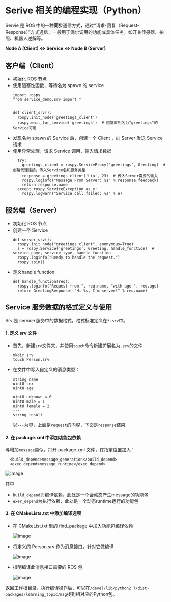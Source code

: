 # Serive 相关的编程实现（Python）
Servie 是 ROS 中的一种**同步**通信方式，通过“请求-回复（Request-Response）”方式通信，一般用于偶尔调用的功能或具体任务，如开关传感器、拍照、机器人逆解等。

   **Node A (Client)
   $\Leftrightarrow$
   Service
   $\Leftrightarrow$
   Node B (Server)**

## 客户端（Client）
+ 初始化 ROS 节点
+ 使用阻塞性函数，等待名为 spawn 的 service
    ```
    import rospy
    from service_demo.srv import *
    
    
    def client_srv():
      rospy.init_node('greetings_client')
      rospy.wait_for_service('greetings')  # 阻塞直到名为"greetings"的Service可用
    ```
+ 发现名为 spawn 的 Service 后，创建一个 Client ，向 Server 发送 Service 请求
+ 使用异常处理，请求 Service 调用，输入请求数据
    ```
      try:
        greetings_client = rospy.ServiceProxy('greetings', Greeting)  # 创建代理连接，传入Service名和服务类型
        response = greetings_client('Liu', 23)  # 传入Server需要的输入
        rospy.loginfo("Message From Server: %s" % response.feedback)
        return response.name
      except rospy.ServiceException as e:
        rospy.logwarn("Service call failed: %s" % e)
    ```

## 服务端（Server）
+ 初始化 ROS 节点
+ 创建一个 Service
    ```
    def server_srv():
      rospy.init_node("greetings_client", anonymous=True)
      s = rospy.Service('greetings', Greeting, handle_function)  # service_name, service_type, handle function
      rospy.loginfo("Ready to handle the request.")
      rospy.spin()
    ```
+ 定义handle function
    ```
    def handle_function(req):
      rospy.loginfo("Request from ", req.name, "with age ", req.age)
      return GreetingResponse( "Hi %s, I'm server!" % req.name)
    ```
## Service 服务数据的格式定义与使用
Srv 是 service 服务中的数据格式，格式标准定义在`*.srv`中。
#### 1. 定义 srv 文件
+ 首先，新建`srv`文件夹，并使用`touch`命令新建扩展名为`.srv`的文件
   ```
   mkdir srv
   touch Person.srv
   ```
+ 在文件中写入自定义的消息类型：
   ```
  string name
  uint8 sex
  uint8 age
  
  uint8 unknown = 0
  uint8 male = 1
  uint8 female = 2
  ---
  string result
   ```
   以`---`为界，上面是`request`的内容，下面是`response`结果
#### 2. 在 package.xml 中添加功能包依赖
与增加`message`类似，打开 package.xml 文件，在指定位置加入：
```
  <build_depend>message_generation</build_depend>
  <exec_depend>message_runtime</exec_depend>
```

![image](https://user-images.githubusercontent.com/45569291/177653036-a666b9fc-b1ce-4736-bb45-094a61ee4717.png)

其中
   + `build_depend`为编译依赖，此处是一个会动态产生message的功能包
   + `exer_depend`为执行依赖，此处是一个动态runtime运行的功能包

#### 3. 在 CMakeLists.txt 中添加编译选项
+ 在 CMakeList.txt 里的 find_package 中加入功能包编译依赖

   ![image](https://user-images.githubusercontent.com/45569291/177653141-9ad6914a-02bc-4c59-8fa9-f0514f69358a.png)

+ 将定义的 Person.srv 作为消息接口，针对它做编译

   ![image](https://user-images.githubusercontent.com/45569291/177653173-a7c2adf3-6a1d-4e96-b0cf-b0227309bdf3.png)

+ 指明编译此消息接口需要的 ROS 包

   ![image](https://user-images.githubusercontent.com/45569291/177653200-194b5e64-4df0-4a1e-9454-bb6a767a3be9.png)

返回工作根目录，执行编译操作后，可以在`/devel/lib/python2.7/dist-packages/learning_topic/msg`找到相对应的Python包。
